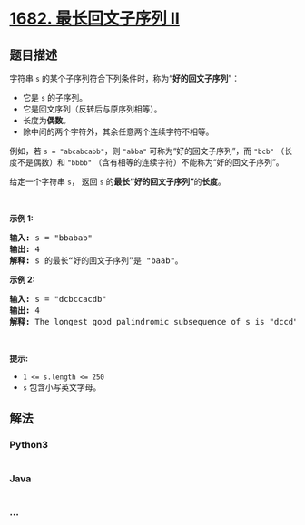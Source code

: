 # [1682. 最长回文子序列 II](https://leetcode-cn.com/problems/longest-palindromic-subsequence-ii)



## 题目描述

<!-- 这里写题目描述 -->

<p>字符串 <code>s</code> 的某个子序列符合下列条件时，称为“<strong>好的回文子序列</strong>”：</p>

<ul>
	<li>它是 <code>s</code> 的子序列。</li>
	<li>它是回文序列（反转后与原序列相等）。</li>
	<li>长度为<strong>偶数</strong>。</li>
	<li>除中间的两个字符外，其余任意两个连续字符不相等。</li>
</ul>

<p>例如，若 <code>s = "abcabcabb"</code>，则 <code>"abba"</code> 可称为“好的回文子序列”，而 <code>"bcb"</code> （长度不是偶数）和 <code>"bbbb"</code> （含有相等的连续字符）不能称为“好的回文子序列”。</p>

<p>给定一个字符串 <code>s</code>， 返回<em> </em><code>s</code> 的<strong>最长“好的回文子序列”</strong>的<strong>长度</strong>。</p>

<p> </p>

<p><strong>示例 1:</strong></p>

<pre><strong>输入:</strong> s = "bbabab"
<strong>输出:</strong> 4
<strong>解释:</strong> s 的最长“好的回文子序列”是 "baab"。
</pre>

<p><strong>示例 2:</strong></p>

<pre><strong>输入:</strong> s = "dcbccacdb"
<strong>输出:</strong> 4
<strong>解释:</strong> The longest good palindromic subsequence of s is "dccd".
</pre>

<p> </p>

<p><strong>提示:</strong></p>

<ul>
	<li><code>1 &lt;= s.length &lt;= 250</code></li>
	<li><code>s</code> 包含小写英文字母。</li>
</ul>


## 解法

<!-- 这里可写通用的实现逻辑 -->

<!-- tabs:start -->

### **Python3**

<!-- 这里可写当前语言的特殊实现逻辑 -->

```python

```

### **Java**

<!-- 这里可写当前语言的特殊实现逻辑 -->

```java

```

### **...**

```

```

<!-- tabs:end -->
